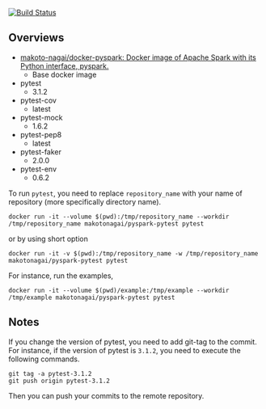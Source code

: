 [![Build Status](https://travis-ci.org/makoto-nagai/docker-pyspark-pytest.svg?branch=master)](https://travis-ci.org/makoto-nagai/docker-pyspark-pytest)

## Overviews
* [makoto-nagai/docker-pyspark: Docker image of Apache Spark with its Python interface, pyspark.](https://github.com/makoto-nagai/docker-pyspark)
    * Base docker image
* pytest
    * 3.1.2
* pytest-cov
    * latest
* pytest-mock
    * 1.6.2
* pytest-pep8
    * latest
* pytest-faker
    * 2.0.0
* pytest-env
    * 0.6.2

To run `pytest`, you need to replace `repository_name` with your name of repository (more specifically directory name).

```
docker run -it --volume $(pwd):/tmp/repository_name --workdir /tmp/repository_name makotonagai/pyspark-pytest pytest
```

or by using short option

```
docker run -it -v $(pwd):/tmp/repository_name -w /tmp/repository_name makotonagai/pyspark-pytest pytest
```

For instance, run the examples,

```
docker run -it --volume $(pwd)/example:/tmp/example --workdir /tmp/example makotonagai/pyspark-pytest pytest
```


## Notes
If you change the version of pytest, you need to add git-tag to the commit.
For instance, if the version of pytest is `3.1.2`, you need to execute the following commands.

```
git tag -a pytest-3.1.2
git push origin pytest-3.1.2
```

Then you can push your commits to the remote repository.

